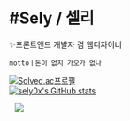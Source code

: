 # #Sely / 셀리
✨프론트앤드 개발자 겸 웹디자이너

` mottoㅣ돈이 없지 가오가 없나 `

[![Solved.ac프로필](http://mazassumnida.wtf/api/v2/generate_badge?boj=selysely)](https://solved.ac/selysely)  
[![sely0x's GitHub stats](https://github-readme-stats.vercel.app/api?username=sely0x&include_all_commits=true&show_icons=true&theme=cobalt)](https://github.com/sely0x/github-readme-stats)

<a href="https://instagram.com/sely0.x">
    <img 
        src="http://img.shields.io/badge/-Instagram-black?style=flat&logo=Instagram&link=https://instagram.com/sely0.x/"
        style="height : auto; margin-left : 10px; margin-right : 10px;"/>
</a>
